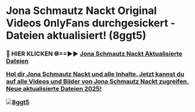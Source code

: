 # Jona Schmautz Nackt Original Videos 0nlyFans durchgesickert - Dateien aktualisiert! (8ggt5)

<h3>🔴 HIER KLICKEN 🌐==►► <a href="https://tinyurl.com/h6vf6nb8" rel="nofollow">Jona Schmautz Nackt Aktualisierte Dateien

Hol dir Jona Schmautz Nackt und alle Inhalte. Jetzt kannst du auf alle Videos und Bilder von Jona Schmautz Nackt zugreifen. Neue aktualisierte Dateien 2025!

[![8ggt5](https://i.imgur.com/sD4kR3V.gif)](https://tinyurl.com/h6vf6nb8)
